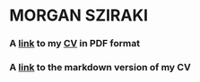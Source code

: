 # MORGAN SZIRAKI

### A [link](https://raw.githubusercontent.com/morganism/cv/master/MorganSziraki_CV_20240604_4pg.pdf) to my [CV](https://raw.githubusercontent.com/morganism/cv/master/MorganSziraki_CV_20240604_4pg.pdf) in PDF format

### A [link]() to the markdown version of my CV 
